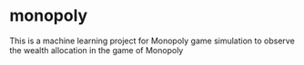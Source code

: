 # monopoly
This is a machine learning project for Monopoly game simulation to observe the wealth allocation in the game of Monopoly
